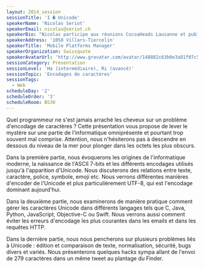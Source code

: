```yaml
---
layout: 2014_session
sessionTitle: 'I � Unicode'
speakerName: 'Nicolas Seriot'
speakerEmail: nicolas@seriot.ch
speakerBio: "Nicolas participe aux réunions CocoaHeads Lausanne et publie régulièrement son code sur GitHub. Il s’est notamment intéressé aux APIs privées sur iOS, aux données personnelles accessibles par les applications distribués sur l’App Store, au runtime Objective-C, au format Mach-O et à la sécurité de l’API Twitter. Nicolas a présenté son travail dans des conférences telles que BlackHat, NSConference et Hack In The Box et bien sûr SoftShake.\n\nNicolas a d’abord travaillé sur divers projets à Sen:te avant de s’occuper des applications iOS chez Swissquote, où il gère maintenant une équipe de huit développeurs mobile. Il est titulaire d’un diplôme d’ingénieur HES (Yverdon) en informatique logiciel et d’un Master of Advanced Studies en Lutte contre la criminalité économique (Neuchâtel)."
speakerAddress: '1058 Villars-Tiercelin'
speakerTitle: 'Mobile Platforms Manager'
speakerOrganization: Swissquote
speakerAvatarUrl: 'http://www.gravatar.com/avatar/148882c63b0e3a81f07c57476950641f?size=200&default=mm'
sessionCategory: Présentation
sessionLevel: 'Ha (intermédiaire), Ri (avancé)'
sessionTopic: 'Encodages de caractères'
sessionTags:
  - Web
scheduleDay: '2'
scheduleOrder: '3'
scheduleRoom: BS30
---
```


Quel programmeur ne s'est jamais arraché les cheveux sur un problème d'encodage de caractères ? Cette présentation vous propose de lever le mystère sur une partie de l'informatique omniprésente et pourtant trop souvent mal comprise. Attention, nous n'hésiterons pas à descendre en dessous du niveau de la mer pour plonger dans les octets les plus obscurs.

Dans la première partie, nous évoquerons les origines de l'informatique moderne, la naissance de l'ASCII 7-bits et les différents encodages utilisés jusqu'à l'apparition d'Unicode. Nous discuterons des relations entre texte, caractère, police, symbole, emoji etc. Nous verrons différentes manières d'encoder de l'Unicode et plus particulièrement UTF-8, qui est l'encodage dominant aujourd'hui.

Dans la deuxième partie, nous examinerons de manière pratique comment gérer les caractères Unicode dans différents langages tels que C, Java, Python, JavaScript, Objective-C ou Swift. Nous verrons aussi comment éviter les erreurs d'encodage les plus courantes dans les emails et dans les requêtes HTTP.

Dans la dernière partie, nous nous pencherons sur plusieurs problèmes liés à Unicode : édition et comparaison de texte, normalisation, sécurité, bugs divers et variés. Nous présenterons quelques hacks sympa allant de l'envoi de 279 caractères dans un même tweet au plantage du Finder.
